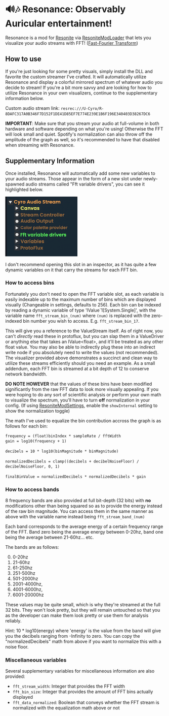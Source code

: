 # 🔊🎶 Resonance: Observably Auricular entertainment!

Resonance is a mod for [Resonite](https://resonite.com) via [ResoniteModLoader](https://github.com/resonite-modding-group/ResoniteModLoader) that lets you visualize your audio streams with FFT! ([Fast-Fourier Transform](https://www.nti-audio.com/en/support/know-how/fast-fourier-transform-fft))

## How to use

If you're just looking for some pretty visuals, simply install the DLL and favorite the custom streamer I've crafted. It will automatically utilize Resonance and display a colorful mirrored spectrum of whatever audio you decide to stream! If you're a bit more savvy and are looking for how to utilize Resonance in your own visualizers, continue to the supplementary information below.

Custom audio stream link: `resrec:///U-Cyro/R-8DAFC317A0B346F7D152F1DE41D85EF7E774E239E1B6F196E340403D38267DC6`

**IMPORTANT**: Make sure that you stream your audio at full-volume in both hardware and software depending on what you're using! Otherwise the FFT will look small and quiet. Spotify's normalization can also throw off the amplitude of the graph as well, so it's recommended to have that disabled when streaming with Resonance.

## Supplementary Information

Once installed, Resonance will automatically add some new variables to your audio streams. Those appear in the form of a new slot under newly-spawned audio streams called "Fft variable drivers", you can see it highlighted below.

<img src="image.png">

I don't recommend opening this slot in an inspector, as it has quite a few dynamic variables on it that carry the streams for each FFT bin.


### How to access bins

Fortunately you don't need to open the FFT variable slot, as each variable is easily indexable up to the maximum number of bins which are displayed visually (Changeable in settings, defaults to 256).
Each bin can be indexed by reading a dynamic variable of type 'IValue\`1[System.Single]', with the variable name `fft_stream_bin_(num)` where `(num)` is replaced with the zero-indexed bin number you wish to access. E.g. `fft_stream_bin_17`.

This will give you a reference to the ValueStream itself. As of right now, you can't *directly* read these in protoflux, but you can slap them in a ValueDriver or anything else that takes an IValue\<float\>, and it'll be treated as any other float value. You may also be able to indirectly plug these into an indirect write node if you absolutely need to write the values (not recommended). The visualizer provided above demonstrates a succinct and clean way to utilize these streams efficiently should you need an example. As a small addendum, each FFT bin is streamed at a bit depth of 12 to conserve network bandwidth.

**DO NOTE HOWEVER** that the values of these bins have been modified significantly from the raw FFT data to look more visually appealing. If you were hoping to do any sort of scientific analysis or perform your own math to visualize the spectrum, you'll have to turn **off** normalization in your config. (If using [ResoniteModSettings](https://github.com/badhaloninja/ResoniteModSettings), enable the `showInternal` setting to show the normalization toggle)

The math I've used to equalize the bin contribution accross the graph is as follows for each bin:
```
frequency = (float)binIndex * sampleRate / fftWidth
gain = log10(frequency + 1)

decibels = 10 * log10(binMagnitude * binMagnitude)

normalizedDecibels = clamp((decibels + decibelNoiseFloor) / decibelNoiseFloor, 0, 1)

finalBinValue = normalizedDecibels * normalizedDecibels * gain
```

### How to access bands
8 frequency bands are also provided at full bit-depth (32 bits) with **no** modifications other than being squared so as to provide the energy instead of the raw bin magnitude. You can access them in the same manner as above with the variable name instead being `fft_stream_band_(num)`

Each band corresponds to the average energy of a certain frequency range of the FFT. Band zero being the average energy between 0-20hz, band one being the average between 21-60hz... etc.

The bands are as follows:

0) 0-20hz
1) 21-60hz
2) 61-250hz
3) 251-500hz
4) 501-2000hz
5) 2001-4000hz, 
6) 4001-6000hz, 
7) 6001-20000hz


These values may be quite small, which is why they're streamed at the full 32 bits. They won't look pretty, but they will remain untouched so that you as the developer can make them look pretty or use them for analysis reliably.

Hint: 10 * log10(energy) where 'energy' is the value from the band will give you the decibels ranging from -Infinity to zero. You can copy the "normalizedDecibels" math from above if you want to normalize this with a noise floor.


### Miscellaneous variables

Several supplementary variables for miscellaneous information are also provided:

* `fft_stream_width`: Integer that provides the FFT width
* `fft_bin_size`: Integer that provides the amount of FFT bins actually displayed
* `fft_data_normalized`: Boolean that conveys whether the FFT stream is normalized with the equalization math above or not